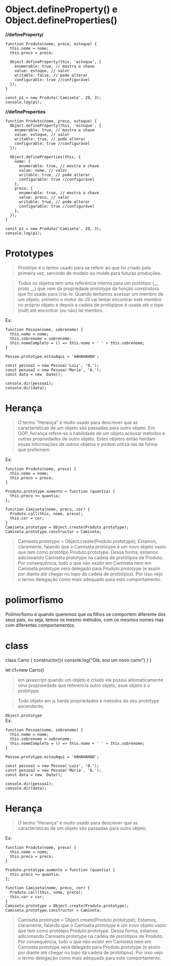 # Object.defineProperty() e Object.defineProperties()
__//defineProperty/__
```
function Produto(nome, preco, estoque) {
  this.nome = nome;
  this.preco = preco;
  
  Object.defineProperty(this, 'estoque', {
    enumerable: true, // mostra a chave
    value: estoque, // valor
    writable: false, // pode alterar
    configurable: true //configurável
  });
}

const p1 = new Produto('Camiseta', 20, 3);
console.log(p1);
```
__//defineProperties__
```
function Produto(nome, preco, estoque) {
  Object.defineProperty(this, 'estoque', {
    enumerable: true, // mostra a chave
    value: estoque, // valor
    writable: true, // pode alterar
    configurable: true //configurável
  });
  
  Object.defineProperties(this, {
    nome: {
      enumerable: true, // mostra a chave
      value: nome, // valor
      writable: true, // pode alterar
      configurable: true //configurável
    },
    preco: {
      enumerable: true, // mostra a chave
      value: preco, // valor
      writable: true, // pode alterar
      configurable: true //configurável
    },
  });
}

const p1 = new Produto('Camiseta', 20, 3);
console.log(p1);
```
# Prototypes
>Protótipo é o termo usado para se referir ao que foi criado pela primeira vez, servindo de modelo ou molde para futuras produções.

>Todos os objetos tem uma referência interna para um protótipo (__ proto __) que vem da propriedade prototype da função construtora que foi usado para criá-lo. Quando tentamos acessar um membro de um objeto, primeiro o motor do JS vai tentar encontrar este membro no próprio objeto e depois a cadeia de protópipos é usada até o topo (null) até encontrar (ou não) tal membro.

Ex:
```
function Pessoa(nome, sobrenome) {
  this.nome = nome;
  this.sobrenome = sobrenome;
  this.nomeCompleto = () => this.nome + ' ' + this.sobrenome;
}

Pessoa.prototype.estouAqui = 'HAHAHAHAH';

const pessoa1 = new Pessoa('Luiz', '0.');
const pessoa2 = new Pessoa('Maria', 'A.');
const data = new  Date();

console.dir(pessoa1);
console.dir(data);
```
# Herança

>O termo "Herança" é muito usado para descrever que as características de um objeto são passadas para outro objeto. 
>Em OOP, herança refere-se a habilidade de um objeto acessar métodos e outras propriedades de outro objeto. Estes objetos então herdam essas informações de outros objetos e podem utilizá-las da forma que preferirem.

Ex:
```
function Produto(nome, preco) {
  this.nome = nome;
  this.preco = preco;
}
 
Produto.prototype.aumento = function (quantia) {
  this.preco += quantia;
};
 
function Camiseta(nome, preco, cor) {
  Produto.call(this, nome, preco);
  this.cor = cor;
}
Camiseta.prototype = Object.create(Produto.prototype);
Camiseta.prototype.constructor = Camiseta;
```

>Camiseta.prototype = Object.create(Produto.prototype);
Estamos, claramente, falando que o Camiseta.prototype é um novo objeto vazio que tem como protótipo Produto.prototype. Dessa forma, estamos adicionando Camiseta.prototype na cadeia de protótipos de Produto. Por consequência, tudo o que não existir em Camiseta nem em Camiseta.prototype será delegado para Produto.prototype (e assim por diante até chegar no topo da cadeia de protótipos). Por isso vejo o termo delegação como mais adequado para este comportamento.

# polimorfismo
Polimorfismo é quando queremos que os filhos se comportem diferente dos seus pais, ou seja, temos os mesmo métodos, com os mesmos nomes mas com diferentes comportamentos.

# class

class Carro {
  constructor(){
    console.log("Olá, sou um novo carro")
  }
}

let c1=new Carro()

>em javascript quando um objeto é criado ele possui altomaticamente uma proprieedade que referencia outro objeto, esse objeto é o prototype.

>Todo objeto em js herda propriedades e metodos do seu prototype ascendente;

```Object.prototype``` <br>
Ex:
```
function Pessoa(nome, sobrenome) {
  this.nome = nome;
  this.sobrenome = sobrenome;
  this.nomeCompleto = () => this.nome + ' ' + this.sobrenome;
}

Pessoa.prototype.estouAqui = 'HAHAHAHAH';

const pessoa1 = new Pessoa('Luiz', '0.');
const pessoa2 = new Pessoa('Maria', 'A.');
const data = new  Date();

console.dir(pessoa1);
console.dir(data);
```
# Herança

>O termo "Herança" é muito usado para descrever que as características de um objeto são passadas para outro objeto. 

Ex:
```
function Produto(nome, preco) {
  this.nome = nome;
  this.preco = preco;
}
 
Produto.prototype.aumento = function (quantia) {
  this.preco += quantia;
};
 
function Camiseta(nome, preco, cor) {
  Produto.call(this, nome, preco);
  this.cor = cor;
}
Camiseta.prototype = Object.create(Produto.prototype);
Camiseta.prototype.constructor = Camiseta;
```


>Camiseta.prototype = Object.create(Produto.prototype);
Estamos, claramente, falando que o Camiseta.prototype é um novo objeto vazio que tem como protótipo Produto.prototype. Dessa forma, estamos adicionando Camiseta.prototype na cadeia de protótipos de Produto. Por consequência, tudo o que não existir em Camiseta nem em Camiseta.prototype será delegado para Produto.prototype (e assim por diante até chegar no topo da cadeia de protótipos). Por isso vejo o termo delegação como mais adequado para este comportamento.
